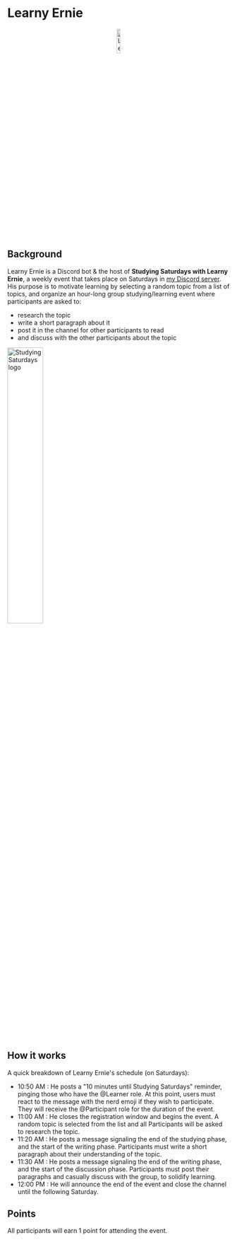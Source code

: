 # Learny Ernie

<p align="center"><img style="width:12%" src="https://github.com/Dechrissen/ernie/blob/master/assets/ernie.png" alt="Learny Ernie icon"></img></p>

## Background

Learny Ernie is a Discord bot & the host of __Studying Saturdays with Learny Ernie__, a weekly event that takes place on Saturdays in [my Discord server](https://discord.gg/SB52VWvwRY). His purpose is to motivate learning by selecting a random topic from a list of topics, and organize an hour-long group studying/learning event where participants are asked to:

- research the topic
- write a short paragraph about it
- post it in the channel for other participants to read
- and discuss with the other participants about the topic


<p align="left"><img style="width:40%" src="https://github.com/Dechrissen/ernie/blob/master/assets/studying-saturdays-logo.png" alt="Studying Saturdays logo"></img></p>

## How it works

A quick breakdown of Learny Ernie's schedule (on Saturdays):

- 10:50 AM : He posts a "10 minutes until Studying Saturdays" reminder, pinging those who have the @Learner role. At this point, users must react to the message with the nerd emoji if they wish to participate. They will receive the @Participant role for the duration of the event.
- 11:00 AM : He closes the registration window and begins the event. A random topic is selected from the list and all Participants will be asked to research the topic.
- 11:20 AM : He posts a message signaling the end of the studying phase, and the start of the writing phase. Participants must write a short paragraph about their understanding of the topic.
- 11:30 AM : He posts a message signaling the end of the writing phase, and the start of the discussion phase. Participants must post their paragraphs and casually discuss with the group, to solidify learning.
- 12:00 PM : He will announce the end of the event and close the channel until the following Saturday. 

## Points

All participants will earn 1 point for attending the event.
